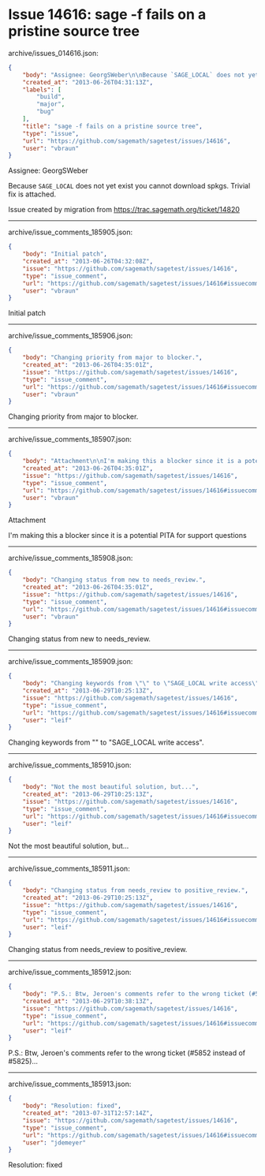 # Issue 14616: sage -f fails on a pristine source tree

archive/issues_014616.json:
```json
{
    "body": "Assignee: GeorgSWeber\n\nBecause `SAGE_LOCAL` does not yet exist you cannot download spkgs. Trivial fix is attached.\n\nIssue created by migration from https://trac.sagemath.org/ticket/14820\n\n",
    "created_at": "2013-06-26T04:31:13Z",
    "labels": [
        "build",
        "major",
        "bug"
    ],
    "title": "sage -f fails on a pristine source tree",
    "type": "issue",
    "url": "https://github.com/sagemath/sagetest/issues/14616",
    "user": "vbraun"
}
```
Assignee: GeorgSWeber

Because `SAGE_LOCAL` does not yet exist you cannot download spkgs. Trivial fix is attached.

Issue created by migration from https://trac.sagemath.org/ticket/14820





---

archive/issue_comments_185905.json:
```json
{
    "body": "Initial patch",
    "created_at": "2013-06-26T04:32:08Z",
    "issue": "https://github.com/sagemath/sagetest/issues/14616",
    "type": "issue_comment",
    "url": "https://github.com/sagemath/sagetest/issues/14616#issuecomment-185905",
    "user": "vbraun"
}
```

Initial patch



---

archive/issue_comments_185906.json:
```json
{
    "body": "Changing priority from major to blocker.",
    "created_at": "2013-06-26T04:35:01Z",
    "issue": "https://github.com/sagemath/sagetest/issues/14616",
    "type": "issue_comment",
    "url": "https://github.com/sagemath/sagetest/issues/14616#issuecomment-185906",
    "user": "vbraun"
}
```

Changing priority from major to blocker.



---

archive/issue_comments_185907.json:
```json
{
    "body": "Attachment\n\nI'm making this a blocker since it is a potential PITA for support questions",
    "created_at": "2013-06-26T04:35:01Z",
    "issue": "https://github.com/sagemath/sagetest/issues/14616",
    "type": "issue_comment",
    "url": "https://github.com/sagemath/sagetest/issues/14616#issuecomment-185907",
    "user": "vbraun"
}
```

Attachment

I'm making this a blocker since it is a potential PITA for support questions



---

archive/issue_comments_185908.json:
```json
{
    "body": "Changing status from new to needs_review.",
    "created_at": "2013-06-26T04:35:01Z",
    "issue": "https://github.com/sagemath/sagetest/issues/14616",
    "type": "issue_comment",
    "url": "https://github.com/sagemath/sagetest/issues/14616#issuecomment-185908",
    "user": "vbraun"
}
```

Changing status from new to needs_review.



---

archive/issue_comments_185909.json:
```json
{
    "body": "Changing keywords from \"\" to \"SAGE_LOCAL write access\".",
    "created_at": "2013-06-29T10:25:13Z",
    "issue": "https://github.com/sagemath/sagetest/issues/14616",
    "type": "issue_comment",
    "url": "https://github.com/sagemath/sagetest/issues/14616#issuecomment-185909",
    "user": "leif"
}
```

Changing keywords from "" to "SAGE_LOCAL write access".



---

archive/issue_comments_185910.json:
```json
{
    "body": "Not the most beautiful solution, but...",
    "created_at": "2013-06-29T10:25:13Z",
    "issue": "https://github.com/sagemath/sagetest/issues/14616",
    "type": "issue_comment",
    "url": "https://github.com/sagemath/sagetest/issues/14616#issuecomment-185910",
    "user": "leif"
}
```

Not the most beautiful solution, but...



---

archive/issue_comments_185911.json:
```json
{
    "body": "Changing status from needs_review to positive_review.",
    "created_at": "2013-06-29T10:25:13Z",
    "issue": "https://github.com/sagemath/sagetest/issues/14616",
    "type": "issue_comment",
    "url": "https://github.com/sagemath/sagetest/issues/14616#issuecomment-185911",
    "user": "leif"
}
```

Changing status from needs_review to positive_review.



---

archive/issue_comments_185912.json:
```json
{
    "body": "P.S.: Btw, Jeroen's comments refer to the wrong ticket (#5852 instead of #5825)...",
    "created_at": "2013-06-29T10:38:13Z",
    "issue": "https://github.com/sagemath/sagetest/issues/14616",
    "type": "issue_comment",
    "url": "https://github.com/sagemath/sagetest/issues/14616#issuecomment-185912",
    "user": "leif"
}
```

P.S.: Btw, Jeroen's comments refer to the wrong ticket (#5852 instead of #5825)...



---

archive/issue_comments_185913.json:
```json
{
    "body": "Resolution: fixed",
    "created_at": "2013-07-31T12:57:14Z",
    "issue": "https://github.com/sagemath/sagetest/issues/14616",
    "type": "issue_comment",
    "url": "https://github.com/sagemath/sagetest/issues/14616#issuecomment-185913",
    "user": "jdemeyer"
}
```

Resolution: fixed
